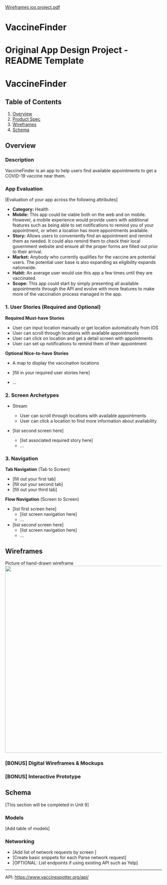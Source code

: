 [Wireframes ios project.pdf](https://github.com/vaxinators/VaccineFinder/files/6326675/Wireframes.ios.project.pdf)
# VaccineFinder
Original App Design Project - README Template
===

# VaccineFinder

## Table of Contents
1. [Overview](#Overview)
1. [Product Spec](#Product-Spec)
1. [Wireframes](#Wireframes)
2. [Schema](#Schema)

## Overview
### Description
VaccineFinder is an app to help users find available appointments to get a COVID-19 vaccine near them.

### App Evaluation
[Evaluation of your app across the following attributes]
- **Category:** Health
- **Mobile:** This app could be viable both on the web and on mobile. However, a mobile experience would provide users with additional features such as being able to set notifications to remind you of your appointment, or when a location has more appointments available. 
- **Story:** Allows users to conveniently find an appointment and remind them as needed. It could also remind them to check their local government website and ensure all the proper forms are filled out prior to their arrival.
- **Market:** Anybody who currently qualifies for the vaccine are potential users. The potential user base is also expanding as eligibility expands nationwide.
- **Habit:** An average user would use this app a few times until they are vaccinated.
- **Scope:** This app could start by simply presenting all available appointments through the API and evolve with more features to make more of the vaccination process managed in the app.

### 1. User Stories (Required and Optional)

**Required Must-have Stories**

* User can input location manually or get location automatically from IOS
* User can scroll through locations with available appointments
* User can click on location and get a detail screen with appointments
* User can set up notifications to remind them of their appointment

**Optional Nice-to-have Stories**
* A map to display the vaccination locations

* [fill in your required user stories here]
* ...

### 2. Screen Archetypes

* Stream
   * User can scroll through locations with available appointments
   * User can click a location to find more information about availability

* [list second screen here]
   * [list associated required story here]
   * ...

### 3. Navigation

**Tab Navigation** (Tab to Screen)

* [fill out your first tab]
* [fill out your second tab]
* [fill out your third tab]

**Flow Navigation** (Screen to Screen)

* [list first screen here]
   * [list screen navigation here]
   * ...
* [list second screen here]
   * [list screen navigation here]
   * ...















## Wireframes
Picture of hand-drawn wireframe
<img src="http://g.recordit.co/85cciCl1O0.gif" width=600>
		 	 	 		
			 		


### [BONUS] Digital Wireframes & Mockups

### [BONUS] Interactive Prototype

## Schema 
[This section will be completed in Unit 9]
### Models
[Add table of models]
### Networking
- [Add list of network requests by screen ]
- [Create basic snippets for each Parse network request]
- [OPTIONAL: List endpoints if using existing API such as Yelp]


---
API: https://www.vaccinespotter.org/api/
